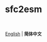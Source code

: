 <h1 align='center'>sfc2esm</h1>

<br>

<p align='center'>
<a href="./README.md">English</a> | <b>简体中文</b>
</p>

<br>
